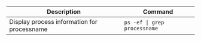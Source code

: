 
| Description  | Command |
| ------------- | ------------- |
|Display process information for processname| `ps -ef \| grep processname` |
